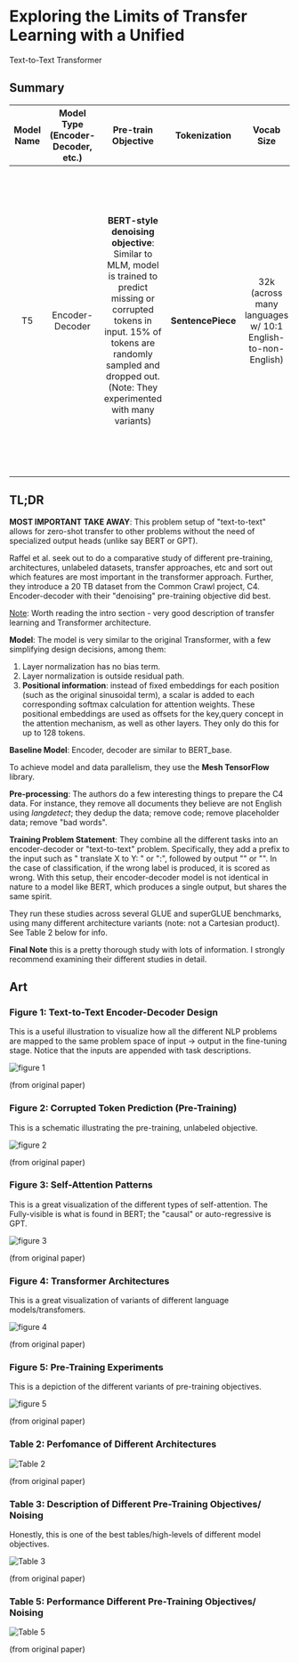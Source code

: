# Exploring the Limits of Transfer Learning with a Unified
Text-to-Text Transformer

## Summary

| Model Name| Model Type (Encoder-Decoder, etc.)   | Pre-train Objective |  Tokenization  | Vocab Size | OOV Handling | Embeddings | Attention | Activations | Parameters | Training| Pre-Train Data | Batch Size |
|   :----: |   :----:   |     :----:   |    :----:   |  :----:   |  :----: |   :----:  |    :----: |    :----:   |    :----:   |:----:   |:----:  |:----:   |
| T5 | Encoder-Decoder | **BERT-style denoising objective**: Similar to MLM, model is trained to predict missing or corrupted tokens in input. 15% of tokens are randomly sampled and dropped out. (Note: They experimented with many variants) | **SentencePiece** | 32k (across many languages w/ 10:1 English-to-non-English) | Same as BERT | Just token embeddings | Self-attention + encoder-decoder attention (per layer) | ReLU | This study looks at many variants, but the base is similar to BERT_base: <ul><li> 12 blocks (encoder + decoder) </li><li> hidden_size == embed_size = 768 </li><li> FFN_dim=3072 (4*hidden) </li></ul> Utimately, about **twice the size of BERT --> 220MM params**. | <ul><li> **Pre-training:** 2^19 steps for pre-training. </li><li> Use **adaFactor** optimization with **inverse square root** LR scheduler </li><li> **Greedy decoding** at test time </li><li> **Fine-tuning**: 2^18 steps always with same batch_size dimensions, LR=0.001, **5k checkpoints and report results for highest validation performance**. | Common Crawl's C4 data (20 TB) | T=512, batch= 128 with packing such that each batch is approximately **65k tokens** (much smaller than other studies) |

## TL;DR

**MOST IMPORTANT TAKE AWAY**: This problem setup of "text-to-text" allows for zero-shot transfer to other problems without the need of specialized output heads (unlike say BERT or GPT).

Raffel et al. seek out to do a comparative study of different pre-training, architectures, unlabeled datasets, transfer approaches, etc and sort out which features are most important in the transformer approach. Further, they introduce a 20 TB dataset from the Common Crawl project, C4. Encoder-decoder with their "denoising" pre-training objective did best.

<ins>Note</ins>: Worth reading the intro section - very good description of transfer learning and Transformer architecture.

**Model**: The model is very similar to the original Transformer, with a few simplifying design decisions, among them: 
1. Layer normalization has no bias term. 
2. Layer normalization is outside residual path. 
3. **Positional information**: instead of fixed embeddings for each position (such as the original sinusoidal term), a scalar is added to each corresponding softmax calculation for attention weights. These positional embeddings are used as offsets for the key,query concept in the attention mechanism, as well as other layers. They only do this for up to 128 tokens. 

**Baseline Model**: Encoder, decoder are similar to BERT_base.


To achieve model and data parallelism, they use the **Mesh TensorFlow** library. 

**Pre-processing**: The authors do a few interesting things to prepare the C4 data. For instance, they remove all documents they believe are not English using *langdetect*; they dedup the data; remove code; remove placeholder data; remove "bad words". 

**Training Problem Statement**: They combine all the different tasks into an encoder-decoder or "text-to-text" problem. Specifically, they add a prefix to the input such as " translate X to Y: " or "<fine-tuning-task>:", followed by output "<LABEL>" or "<translation>". In the case of classification, if the wrong label is produced, it is scored as wrong. With this setup, their encoder-decoder model is not identical in nature to a model like BERT, which produces a single output, but shares the same spirit. 


They run these studies across several GLUE and superGLUE benchmarks, using many different architecture variants (note: not a Cartesian product). See Table 2 below for info.

**Final Note** this is a pretty thorough study with lots of information. I strongly recommend examining their different studies in detail.


## Art

### Figure 1: Text-to-Text Encoder-Decoder Design
This is a useful illustration to visualize how all the different NLP problems are mapped to the same problem space of input -> output in the fine-tuning stage. Notice that the inputs are appended with task descriptions.

![figure 1](../assets/t5_fig1.png)

(from original paper)

### Figure 2: Corrupted Token Prediction (Pre-Training)
This is a schematic illustrating the pre-training, unlabeled objective. 

![figure 2](../assets/t5_fig2.png)

(from original paper)

### Figure 3: Self-Attention Patterns
This is a great visualization of the different types of self-attention. The Fully-visible is what is found in BERT; the "causal" or auto-regressive is GPT.

![figure 3](../assets/t5_fig3.png)

(from original paper)


### Figure 4: Transformer Architectures
This is a great visualization of variants of different language models/transfomers.

![figure 4](../assets/t5_fig4.png)

(from original paper)

### Figure 5: Pre-Training Experiments
This is a depiction of the different variants of pre-training objectives.

![figure 5](../assets/t5_fig5.png)

(from original paper)

### Table 2: Perfomance of Different Architectures

![Table 2](../assets/t5_table2.png)

(from original paper)

### Table 3: Description of Different Pre-Training Objectives/ Noising
Honestly, this is one of the best tables/high-levels of different model objectives.

![Table 3](../assets/t5_table3.png)

(from original paper)

### Table 5: Performance Different Pre-Training Objectives/ Noising

![Table 5](../assets/t5_table5.png)

(from original paper)
